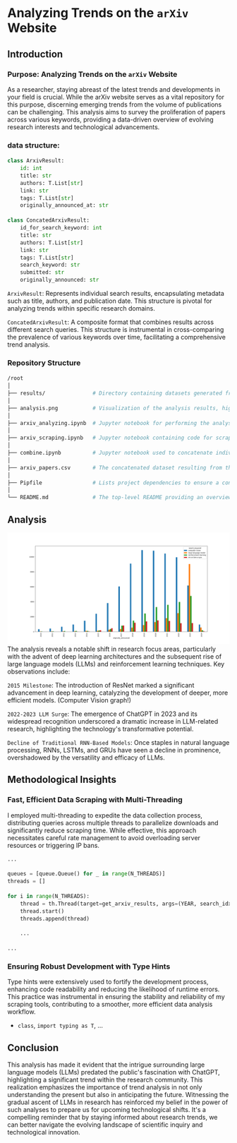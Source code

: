 # Analyzing Trends on the `arXiv` Website

## Introduction

### Purpose: Analyzing Trends on the `arXiv` Website

As a researcher, staying abreast of the latest trends and developments in your field is crucial. While the arXiv website serves as a vital repository for this purpose, discerning emerging trends from the volume of publications can be challenging. This analysis aims to survey the proliferation of papers across various keywords, providing a data-driven overview of evolving research interests and technological advancements.

### data structure:
```python
class ArxivResult:
    id: int
    title: str
    authors: T.List[str]
    link: str
    tags: T.List[str]
    originally_announced_at: str

class ConcatedArxivResult:
    id_for_search_keyword: int
    title: str
    authors: T.List[str]
    link: str
    tags: T.List[str]
    search_keyword: str
    submitted: str
    originally_announced: str
```
`ArxivResult`: Represents individual search results, encapsulating metadata such as title, authors, and publication date. This structure is pivotal for analyzing trends within specific research domains.  

`ConcatedArxivResult`: A composite format that combines results across different search queries. This structure is instrumental in cross-comparing the prevalence of various keywords over time, facilitating a comprehensive trend analysis.

### Repository Structure
```bash
/root
│
├── results/               # Directory containing datasets generated from the analysis.
│
├── analysis.png           # Visualization of the analysis results, highlighting key trends.
│
├── arxiv_analyzing.ipynb  # Jupyter notebook for performing the analysis on the dataset.
│
├── arxiv_scraping.ipynb   # Jupyter notebook containing code for scraping data from the arXiv website.
│
├── combine.ipynb          # Jupyter notebook used to concatenate individual result files into a single dataset.
│
├── arxiv_papers.csv       # The concatenated dataset resulting from the combine.ipynb process.
│
├── Pipfile                # Lists project dependencies to ensure a consistent environment.
│
└── README.md              # The top-level README providing an overview and guidance for navigating the project.
```

## Analysis

![](./analysis.png)
The analysis reveals a notable shift in research focus areas, particularly with the advent of deep learning architectures and the subsequent rise of large language models (LLMs) and reinforcement learning techniques. Key observations include:  

`2015 Milestone`: The introduction of ResNet marked a significant advancement in deep learning, catalyzing the development of deeper, more efficient models. (Computer Vision graph!)  

`2022-2023 LLM Surge`: The emergence of ChatGPT in 2023 and its widespread recognition underscored a dramatic increase in LLM-related research, highlighting the technology's transformative potential.  

`Decline of Traditional RNN-Based Models`: Once staples in natural language processing, RNNs, LSTMs, and GRUs have seen a decline in prominence, overshadowed by the versatility and efficacy of LLMs.

## Methodological Insights
### Fast, Efficient Data Scraping with Multi-Threading

I employed multi-threading to expedite the data collection process, distributing queries across multiple threads to parallelize downloads and significantly reduce scraping time. While effective, this approach necessitates careful rate management to avoid overloading server resources or triggering IP bans.

```python
...

queues = [queue.Queue() for _ in range(N_THREADS)]
threads = []

for i in range(N_THREADS):
    thread = th.Thread(target=get_arxiv_results, args=(YEAR, search_idx, item_idx, TERMS, queues[i]))
    thread.start()
    threads.append(thread)

    ...

...
```

### Ensuring Robust Development with Type Hints

Type hints were extensively used to fortify the development process, enhancing code readability and reducing the likelihood of runtime errors. This practice was instrumental in ensuring the stability and reliability of my scraping tools, contributing to a smoother, more efficient data analysis workflow.

- `class`, `import typing as T`, ...

## Conclusion
This analysis has made it evident that the intrigue surrounding large language models (LLMs) predated the public's fascination with ChatGPT, highlighting a significant trend within the research community. This realization emphasizes the importance of trend analysis in not only understanding the present but also in anticipating the future. Witnessing the gradual ascent of LLMs in research has reinforced my belief in the power of such analyses to prepare us for upcoming technological shifts. It's a compelling reminder that by staying informed about research trends, we can better navigate the evolving landscape of scientific inquiry and technological innovation.
